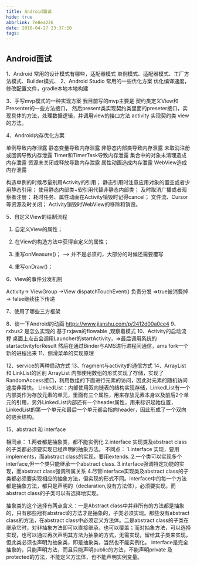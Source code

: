 ```yaml
---
title: Android面试
hide: true
abbrlink: 7e8ea226
date: 2018-04-27 23:37:10
tags:
---
```


## Android面试
1、Android 常用的设计模式有哪些，适配器模式
单例模式、适配器模式、工厂方法模式、Builder模式、
2、Android Studio 常用的一些优化方案
优化编译速度，修改配置文件，gradle本地本地构建

3、手写mvp模式的一种实现方案
我目前写的mvp主要是 契约类定义View和Presenter的一些方法接口，
然后present类实现契约类里面的preseter接口，实现具体的方法，处理数据逻辑，并调用view的接口方法
activity 实现契约类 view的方法。
 
4、Android内存优化方案

单例导致内存泄露
静态变量导致内存泄露
非静态内部类导致内存泄露
未取消注册或回调导致内存泄露
Timer和TimerTask导致内存泄露
集合中的对象未清理造成内存泄露
资源未关闭或释放导致内存泄露
属性动画造成内存泄露
WebView造成内存泄露

构造单例的时候尽量别用Activity的引用；
静态引用时注意应用对象的置空或者少用静态引用；
使用静态内部类+软引用代替非静态内部类；
及时取消广播或者观察者注册；
耗时任务、属性动画在Activity销毁时记得cancel；
文件流、Cursor等资源及时关闭；
Activity销毁时WebView的移除和销毁。

5、自定义View的绘制流程

1. 自定义View的属性；

2. 在View的构造方法中获得自定义的属性；

3. 重写onMeasure()； --> 并不是必须的，大部分的时候还需要覆写

4. 重写onDraw()；

6、View的事件分发机制

Activity-> ViewGroup ->View
dispatchTouchEvent() 负责分发 =>true被消费掉 -> false继续往下传递 


7、使用了哪些三方框架 

8、谈一下Android的动画
https://www.jianshu.com/p/2412d00a0ce4
9、rxbus2 是怎么实现的
基于rxjava的flowable ,观察着模式
10、Activity的启动流程
桌面上点击会调用Launcher的startActivity，=>最后调用系统的startactivityforResult 然后在通过Binder与AMS进行进程间通信，ams fork一个新的进程出来
11、侧滑菜单的实现原理

12、service的两种启动方式
13、fragment与activity的通信方式
14、ArrayList 和 LinkList的区别
ArrayList 内部使用数组的形式实现了存储，实现了RandomAccess接口，利用数组的下面进行元素的访问，因此对元素的随机访问速度非常快。
LinkedList：内部使用双向链表的结构实现存储，LinkedList有一个内部类作为存放元素的单元，里面有三个属性，用来存放元素本身以及前后2个单元的引用，另外LinkedList内部还有一个header属性，用来标识起始位置，LinkedList的第一个单元和最后一个单元都会指向header，因此形成了一个双向的链表结构。

15、abstract 和 interface 

相同点：
1.两者都是抽象类，都不能实例化
2.interface 实现类及abstract class 的子类都必须要实现已经声明的抽象方法。
不同点：
1.interface 实现，要用implements，而abstract class的实现，要用extends.
2.一个类可以实现多个interface,但一个类只能继承一个abstract class.
3.interface强调特定功能的实现，而abstract class强调所属关系
4.尽管interface实现类及abstract class的子类都必须要实现相应的抽象方法，但实现的形式不同。interface中的每一个方法都是抽象方法，都只是声明的（declaration,没有方法体），必须要实现。而abstract class的子类可以有选择地实现。

抽象类的这个选择有两点含义：一是Abstract class中并非所有的方法都是抽象的，只有那些冠有abstract的方法才是抽象的，子类必须实现。那些没有abstract class的方法，在abstract class中必须定义方法体。二是abstract class的子类在继承它时，对非抽象方法即可以直接继承，也可以覆盖；而对抽象方法，可以选择实现，也可以通过再次声明其方法为抽象的方式，无需实现，留给其子类来实现，但此类必须也声明为抽象类，即是抽象类，当然也不能实例化。
interface是完全抽象的，只能声明方法，而且只能声明public的方法，不能声明private 及protected的方法，不能定义方法体，也不能声明实例变量。

